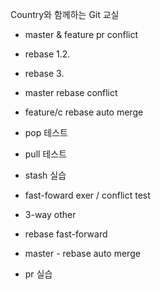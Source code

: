 Country와 함께하는 Git 교실
- master & feature pr conflict

- rebase 1.2.
- rebase 3.

- master rebase conflict
- feature/c rebase auto merge

- pop 테스트
- pull 테스트
- stash 실습


- fast-foward exer / conflict test
- 3-way other

- rebase fast-forward

- master - rebase auto merge

- pr 실습
